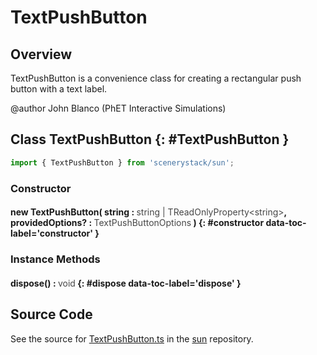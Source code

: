 # TextPushButton

## Overview

TextPushButton is a convenience class for creating a rectangular push button with a text label.

@author John Blanco (PhET Interactive Simulations)

## Class TextPushButton {: #TextPushButton }


```js
import { TextPushButton } from 'scenerystack/sun';
```
### Constructor

#### new TextPushButton( string : <span style="font-weight: 400; opacity: 80%;">string | TReadOnlyProperty&lt;string&gt;</span>, providedOptions? : <span style="font-weight: 400; opacity: 80%;">TextPushButtonOptions</span> ) {: #constructor data-toc-label='constructor' }

### Instance Methods

#### dispose() : <span style="font-weight: 400; opacity: 80%;">void</span> {: #dispose data-toc-label='dispose' }



## Source Code

See the source for [TextPushButton.ts](https://github.com/phetsims/sun/blob/main/js/buttons/TextPushButton.ts) in the [sun](https://github.com/phetsims/sun) repository.
